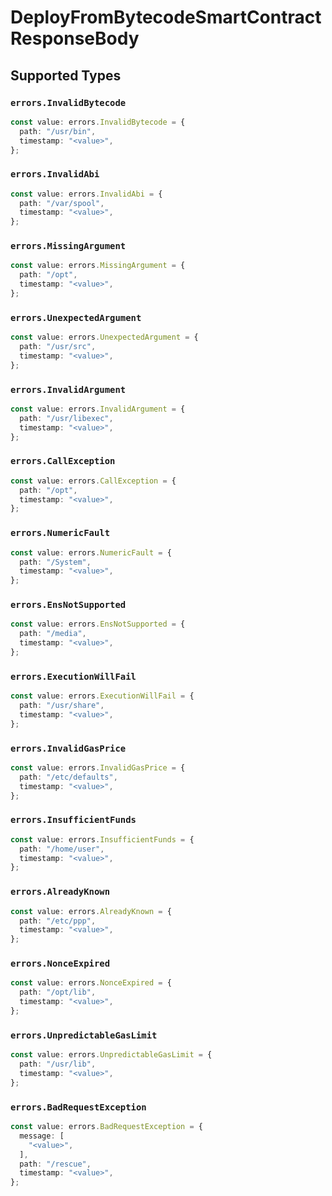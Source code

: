# DeployFromBytecodeSmartContractResponseBody


## Supported Types

### `errors.InvalidBytecode`

```typescript
const value: errors.InvalidBytecode = {
  path: "/usr/bin",
  timestamp: "<value>",
};
```

### `errors.InvalidAbi`

```typescript
const value: errors.InvalidAbi = {
  path: "/var/spool",
  timestamp: "<value>",
};
```

### `errors.MissingArgument`

```typescript
const value: errors.MissingArgument = {
  path: "/opt",
  timestamp: "<value>",
};
```

### `errors.UnexpectedArgument`

```typescript
const value: errors.UnexpectedArgument = {
  path: "/usr/src",
  timestamp: "<value>",
};
```

### `errors.InvalidArgument`

```typescript
const value: errors.InvalidArgument = {
  path: "/usr/libexec",
  timestamp: "<value>",
};
```

### `errors.CallException`

```typescript
const value: errors.CallException = {
  path: "/opt",
  timestamp: "<value>",
};
```

### `errors.NumericFault`

```typescript
const value: errors.NumericFault = {
  path: "/System",
  timestamp: "<value>",
};
```

### `errors.EnsNotSupported`

```typescript
const value: errors.EnsNotSupported = {
  path: "/media",
  timestamp: "<value>",
};
```

### `errors.ExecutionWillFail`

```typescript
const value: errors.ExecutionWillFail = {
  path: "/usr/share",
  timestamp: "<value>",
};
```

### `errors.InvalidGasPrice`

```typescript
const value: errors.InvalidGasPrice = {
  path: "/etc/defaults",
  timestamp: "<value>",
};
```

### `errors.InsufficientFunds`

```typescript
const value: errors.InsufficientFunds = {
  path: "/home/user",
  timestamp: "<value>",
};
```

### `errors.AlreadyKnown`

```typescript
const value: errors.AlreadyKnown = {
  path: "/etc/ppp",
  timestamp: "<value>",
};
```

### `errors.NonceExpired`

```typescript
const value: errors.NonceExpired = {
  path: "/opt/lib",
  timestamp: "<value>",
};
```

### `errors.UnpredictableGasLimit`

```typescript
const value: errors.UnpredictableGasLimit = {
  path: "/usr/lib",
  timestamp: "<value>",
};
```

### `errors.BadRequestException`

```typescript
const value: errors.BadRequestException = {
  message: [
    "<value>",
  ],
  path: "/rescue",
  timestamp: "<value>",
};
```


